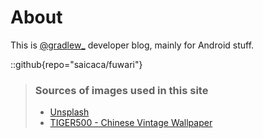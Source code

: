 # About
This is [@gradlew_](https://twitter.com/gradlew_) developer blog, mainly for Android stuff.

::github{repo="saicaca/fuwari"}

> ### Sources of images used in this site
> - [Unsplash](https://unsplash.com/)
> - [TIGER500 - Chinese Vintage Wallpaper](https://www.flickr.com/photos/geishaboy500/3995309930/)